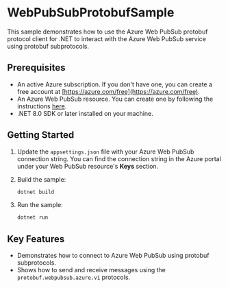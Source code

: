 # WebPubSubProtobufSample

This sample demonstrates how to use the Azure Web PubSub protobuf protocol client for .NET to interact with the Azure Web PubSub service using protobuf subprotocols.

## Prerequisites

- An active Azure subscription. If you don't have one, you can create a free account at [https://azure.com/free](https://azure.com/free).
- An Azure Web PubSub resource. You can create one by following the instructions [here](https://aka.ms/awps/doc).
- .NET 8.0 SDK or later installed on your machine.

## Getting Started

1. Update the `appsettings.json` file with your Azure Web PubSub connection string. You can find the connection string in the Azure portal under your Web PubSub resource's **Keys** section.

2. Build the sample:
   ```bash
   dotnet build
   ```

3. Run the sample:
   ```bash
   dotnet run
   ```

## Key Features

- Demonstrates how to connect to Azure Web PubSub using protobuf subprotocols.
- Shows how to send and receive messages using the `protobuf.webpubsub.azure.v1` protocols.
